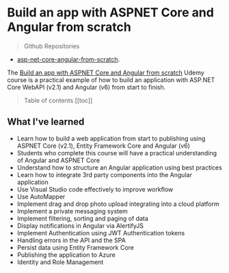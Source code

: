# Build an app with ASPNET Core and Angular from scratch

> Github Repositories
- [asp-net-core-angular-from-scratch](https://github.com/peelmicro/asp-net-core-angular-from-scratch).

The [Build an app with ASPNET Core and Angular from scratch](https://www.udemy.com/build-an-app-with-aspnet-core-and-angular-from-scratch/) Udemy course is a practical example of how to build an application with ASP.NET Core WebAPI (v2.1) and Angular (v6) from start to finish.

> Table of contents
[[toc]]

## What I've learned
- Learn how to build a web application from start to publishing using ASPNET Core (v2.1), Entity Framework Core and Angular (v6)
- Students who complete this course will have a practical understanding of Angular and ASPNET Core
- Understand how to structure an Angular application using best practices
- Learn how to integrate 3rd party components into the Angular application
- Use Visual Studio code effectively to improve workflow
- Use AutoMapper
- Implement drag and drop photo upload integrating into a cloud platform
- Implement a private messaging system
- Implement filtering, sorting and paging of data
- Display notifications in Angular via AlertifyJS
- Implement Authentication using JWT Authentication tokens
- Handling errors in the API and the SPA
- Persist data using Entity Framework Core
- Publishing the application to Azure
- Identity and Role Management

